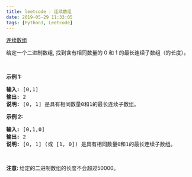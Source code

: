 ```yaml
---
title: leetcode : 连续数组
date: 2019-05-29 11:33:05
tags: [Python3, Leetcode]
---
```


[连续数组](https://leetcode-cn.com/problems/contiguous-array/)

<p>给定一个二进制数组, 找到含有相同数量的 0 和 1 的最长连续子数组（的长度）。</p>

<!-- more -->

<p>&nbsp;</p>

<p><strong>示例 1:</strong></p>

<pre><strong>输入:</strong> [0,1]
<strong>输出:</strong> 2
<strong>说明:</strong> [0, 1] 是具有相同数量0和1的最长连续子数组。</pre>

<p><strong>示例 2:</strong></p>

<pre><strong>输入:</strong> [0,1,0]
<strong>输出:</strong> 2
<strong>说明:</strong> [0, 1] (或 [1, 0]) 是具有相同数量0和1的最长连续子数组。</pre>

<p>&nbsp;</p>

<p><strong>注意:&nbsp;</strong>给定的二进制数组的长度不会超过50000。</p>
